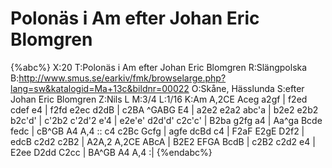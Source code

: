# Polonäs i Am efter Johan Eric Blomgren

{%abc%}
X:20
T:Polonäs i Am efter Johan Eric Blomgren
R:Slängpolska
B:http://www.smus.se/earkiv/fmk/browselarge.php?lang=sw&katalogid=Ma+13c&bildnr=00022
O:Skåne, Hässlunda
S:efter Johan Eric Blomgren
Z:Nils L
M:3/4
L:1/16
K:Am
A,2CE Aceg a2gf | f2ed cdef e4 | f2fd e2ec d2dB | c2BA ^GABG E4 |
a2e2 e2a2 abc'a | b2e2 e2b2 b2c'd' | c'2b2 c'2d'2 e'4 | e2e'e' d2d'd' c2c'c' |
B2ba g2fg a4 | Aa^ga Bcde fedc | cB^GB A4 A,4 :: c4 c2Bc Gcfg | 
agfe dcBd c4 | F2aF E2gE D2f2 | edcB c2d2 c2B2 | A2A,2 A,2CE ABcA | 
B2E2 EFGA BcdB | c2B2 c2d2 e4 | E2ee D2dd C2cc | BA^GB A4 A,4 :|
{%endabc%}
